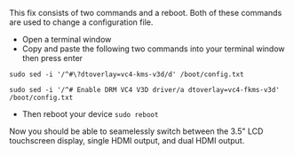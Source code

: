 

This fix consists of two commands and a reboot.   Both of these commands are used to change a configuration file.    

- Open a terminal window
- Copy and paste the following two commands into your terminal window then press enter

`sudo sed -i '/^#\?dtoverlay=vc4-kms-v3d/d' /boot/config.txt`

`sudo sed -i '/^# Enable DRM VC4 V3D driver/a dtoverlay=vc4-fkms-v3d' /boot/config.txt`  

- Then reboot your device
`sudo reboot`

Now you should be able to seamelessly switch between the 3.5" LCD touchscreen display, single HDMI output, and dual HDMI output.  









